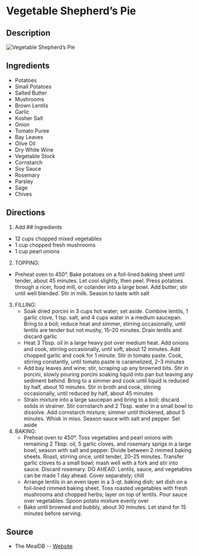 # Vegetable Shepherd’s Pie

## Description
![Vegetable Shepherd’s Pie](https://www.themealdb.com/images/media/meals/w8umt11583268117.jpg "Vegetable Shepherd’s Pie")

## Ingredients
- Potatoes
- Small Potatoes
- Salted Butter
- Mushrooms
- Brown Lentils
- Garlic
- Kosher Salt
- Onion
- Tomato Puree
- Bay Leaves
- Olive Oil
- Dry White Wine
- Vegetable Stock
- Cornstarch
- Soy Sauce
- Rosemary
- Parsley
- Sage
- Chives

## Directions
1. Add ## Ingredients
  - 12 cups chopped mixed vegetables
  - 1   cup chopped fresh mushrooms 
  - 1   cup pearl onions
2. TOPPING:
  - Preheat oven to 450°. Bake potatoes on a foil-lined baking sheet until tender, about 45 minutes. Let cool slightly, then peel. Press potatoes through a ricer, food mill, or colander into a large bowl. Add butter; stir until well blended. Stir in milk. Season to taste with salt
3. FILLING:
   - Soak dried porcini in 3 cups hot water; set aside. Combine lentils, 1 garlic clove, 1 tsp. salt, and 4 cups water in a medium saucepan. Bring to a boil; reduce heat and simmer, stirring occasionally, until lentils are tender but not mushy, 15–20 minutes. Drain lentils and discard garlic
   - Heat 3 Tbsp. oil in a large heavy pot over medium heat. Add onions and cook, stirring occasionally, until soft, about 12 minutes. Add chopped garlic and cook for 1 minute. Stir in tomato paste. Cook, stirring constantly, until tomato paste is caramelized, 2–3 minutes
   - Add bay leaves and wine; stir, scraping up any browned bits. Stir in porcini, slowly pouring porcini soaking liquid into pan but leaving any sediment behind. Bring to a simmer and cook until liquid is reduced by half, about 10 minutes. Stir in broth and cook, stirring occasionally, until reduced by half, about 45 minutes
   - Strain mixture into a large saucepan and bring to a boil; discard solids in strainer. Stir cornstarch and 2 Tbsp. water in a small bowl to dissolve. Add cornstarch mixture; simmer until thickened, about 5 minutes. Whisk in miso. Season sauce with salt and pepper. Set aside
4. BAKING:
   - Preheat oven to 450°. Toss vegetables and pearl onions with remaining 2 Tbsp. oil, 5 garlic cloves, and rosemary sprigs in a large bowl; season with salt and pepper. Divide between 2 rimmed baking sheets. Roast, stirring once, until tender, 20–25 minutes. Transfer garlic cloves to a small bowl; mash well with a fork and stir into sauce. Discard rosemary. DO AHEAD: Lentils, sauce, and vegetables can be made 1 day ahead. Cover separately; chill
   - Arrange lentils in an even layer in a 3-qt. baking dish; set dish on a foil-lined rimmed baking sheet. Toss roasted vegetables with fresh mushrooms and chopped herbs; layer on top of lentils. Pour sauce over vegetables. Spoon potato mixture evenly over
   - Bake until browned and bubbly, about 30 minutes. Let stand for 15 minutes before serving.

## Source

- The MealDB -- [Website](https://themealdb.com/)
